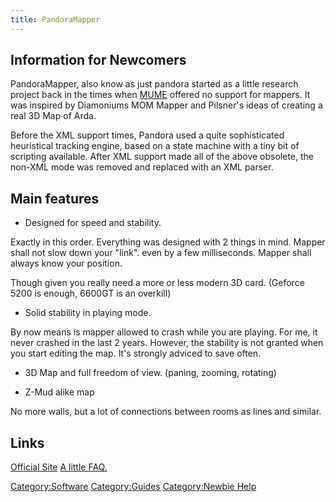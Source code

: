 ```yaml
---
title: PandoraMapper
---
```


## Information for Newcomers

PandoraMapper, also know as just pandora started as a little research
project back in the times when [MUME](MUME "wikilink") offered no
support for mappers. It was inspired by Diamoniums MOM Mapper and
Pilsner's ideas of creating a real 3D Map of Arda.

Before the XML support times, Pandora used a quite sophisticated
heuristical tracking engine, based on a state machine with a tiny bit of
scripting available. After XML support made all of the above obsolete,
the non-XML mode was removed and replaced with an XML parser.

## Main features

- Designed for speed and stability.

Exactly in this order. Everything was designed with 2 things in mind.
Mapper shall not slow down your "link". even by a few milliseconds.
Mapper shall always know your position.

Though given you really need a more or less modern 3D card. (Geforce
5200 is enough, 6600GT is an overkill)

- Solid stability in playing mode.

By now means is mapper allowed to crash while you are playing. For me,
it never crashed in the last 2 years. However, the stability is not
granted when you start editing the map. It's strongly adviced to save
often.

- 3D Map and full freedom of view. (paning, zooming, rotating)

<!-- -->

- Z-Mud alike map

No more walls, but a lot of connections between rooms as lines and
similar.

## Links

[Official Site](http://code.google.com/p/pandoramapper/) [A little
FAQ.](http://code.google.com/p/pandoramapper/wiki/FAQ/)

[Category:Software](Category:Software "wikilink")
[Category:Guides](Category:Guides "wikilink") [Category:Newbie
Help](Category:Newbie_Help "wikilink")
